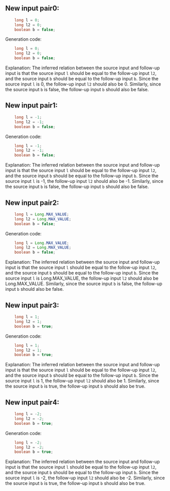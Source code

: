## New input pair0:
```java
    long l = 0;
    long l2 = 0;
    boolean b = false;
```
Generation code:
```java
    long l = 0;
    long l2 = 0;
    boolean b = false;
```
Explanation: The inferred relation between the source input and follow-up input is that the source input `l` should be equal to the follow-up input `l2`, and the source input `b` should be equal to the follow-up input `b`. Since the source input `l` is 0, the follow-up input `l2` should also be 0. Similarly, since the source input `b` is false, the follow-up input `b` should also be false.

## New input pair1:
```java
    long l = -1;
    long l2 = -1;
    boolean b = false;
```
Generation code:
```java
    long l = -1;
    long l2 = -1;
    boolean b = false;
```
Explanation: The inferred relation between the source input and follow-up input is that the source input `l` should be equal to the follow-up input `l2`, and the source input `b` should be equal to the follow-up input `b`. Since the source input `l` is -1, the follow-up input `l2` should also be -1. Similarly, since the source input `b` is false, the follow-up input `b` should also be false.

## New input pair2:
```java
    long l = Long.MAX_VALUE;
    long l2 = Long.MAX_VALUE;
    boolean b = false;
```
Generation code:
```java
    long l = Long.MAX_VALUE;
    long l2 = Long.MAX_VALUE;
    boolean b = false;
```
Explanation: The inferred relation between the source input and follow-up input is that the source input `l` should be equal to the follow-up input `l2`, and the source input `b` should be equal to the follow-up input `b`. Since the source input `l` is Long.MAX_VALUE, the follow-up input `l2` should also be Long.MAX_VALUE. Similarly, since the source input `b` is false, the follow-up input `b` should also be false.

## New input pair3:
```java
    long l = 1;
    long l2 = 1;
    boolean b = true;
```
Generation code:
```java
    long l = 1;
    long l2 = 1;
    boolean b = true;
```
Explanation: The inferred relation between the source input and follow-up input is that the source input `l` should be equal to the follow-up input `l2`, and the source input `b` should be equal to the follow-up input `b`. Since the source input `l` is 1, the follow-up input `l2` should also be 1. Similarly, since the source input `b` is true, the follow-up input `b` should also be true.

## New input pair4:
```java
    long l = -2;
    long l2 = -2;
    boolean b = true;
```
Generation code:
```java
    long l = -2;
    long l2 = -2;
    boolean b = true;
```
Explanation: The inferred relation between the source input and follow-up input is that the source input `l` should be equal to the follow-up input `l2`, and the source input `b` should be equal to the follow-up input `b`. Since the source input `l` is -2, the follow-up input `l2` should also be -2. Similarly, since the source input `b` is true, the follow-up input `b` should also be true.
